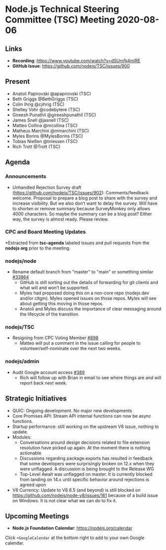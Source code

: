 # Node.js Technical Steering Committee (TSC) Meeting 2020-08-06

## Links

* **Recording**: <https://www.youtube.com/watch?v=dSUmfk4mlRE>
* **GitHub Issue**: <https://github.com/nodejs/TSC/issues/900>

## Present

* Anatoli Papirovski @apapirovski (TSC)
* Beth Griggs @BethGriggs (TSC)
* Colin Ihrig @cjihrig (TSC)
* Shelley Vohr @codebytere (TSC)
* Gireesh Punathil @gireeshpunathil (TSC)
* James Snell @jasnell (TSC)
* Matteo Collina @mcollina (TSC)
* Matheus Marchini @mmarchini (TSC)
* Myles Borins @MylesBorins (TSC)
* Tobias Nießen @tniessen (TSC)
* Rich Trott @Trott (TSC)

## Agenda

### Announcements

* Unhandled Rejection Survey draft (<https://github.com/nodejs/TSC/issues/902>): Comments/feedback welcome. Proposal to prepare a blog post to share with the survey and increase visibility. But we also don’t want to delay the survey. Will have to shorten or remove summary because SurveyMonkey only allows 4000 characters. So maybe the summary can be a blog post? Either way, the survey is almost ready. Please review.

### CPC and Board Meeting Updates

\*Extracted from **tsc-agenda** labeled issues and pull requests from the **nodejs org** prior to the meeting.

### nodejs/node

* Rename default branch from "master" to "main" or something similar [#33864](https://github.com/nodejs/node/issues/33864)
  * GitHub is still sorting out the details of forwarding for git clients and what will and won’t be supported.
  * Myles had proposed doing this on a non-core repo (nodejs.dev and/or citgm). Myles opened issues on those repos. Myles will see about getting this moving in those repos.
  * Anatoli and Myles discuss the importance of clear messaging around the lifecycle of the transition.

### nodejs/TSC

* Resigning from CPC Voting Member [#898](https://github.com/nodejs/TSC/issues/898)
  * Matteo will put a comment in the issue calling for people to volunteer/self-nominate over the next two weeks.

### nodejs/admin

* Audit Google account access [#389](https://github.com/nodejs/admin/issues/389)
  * Rich will follow up with Brian in email to see where things are and will report back next week.

## Strategic Initiatives

* QUIC: Ongoing development. No major new developments
* Core Promises API: Stream API internal functions can now be async functions.
* Startup performance: still working on the upstream V8 issue, nothing to update.
* Modules:
  * Conversations around design decisions related to file extension resolution have picked up again. At the moment there is nothing actionable
  * Discussions regarding package.exports has resulted in feedback that some developers were surprisingly broken on 12.x when they were unflagged. A discussion is being brought to the Release WG
  * Top-Level Await was unflagged on master. It is currently blocked from landing on 14.x until specific behavior around rejections is agreed upon
* V8 Currency: Update to V8 8.5 (and beyond) is still blocked on <https://github.com/nodejs/node-v8/issues/161> because of a build issue on Windows. It is not clear what we can do to fix it.

## Upcoming Meetings

* **Node.js Foundation Calendar**: <https://nodejs.org/calendar>

Click `+GoogleCalendar` at the bottom right to add to your own Google calendar.
